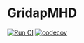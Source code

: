 # GridapMHD
[![Run CI](https://github.com/gridapapps/GridapMHD.jl/workflows/Run%20CI/badge.svg?branch=master)](https://github.com/gridapapps/GridapMHD.jl/actions?query=workflow%3A%22Run+CI%22)
[![codecov](https://codecov.io/gh/gridapapps/GridapMHD.jl/branch/master/graph/badge.svg?token=eSKW5MrXYz)](https://codecov.io/gh/gridapapps/GridapMHD.jl)
